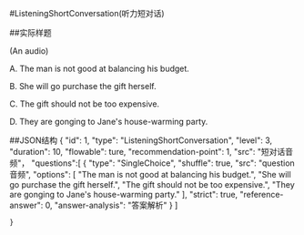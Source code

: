 #ListeningShortConversation(听力短对话)

##实际样题

(An audio) 

A. The man is not good at balancing his budget.

B. She will go purchase the gift herself. 

C. The gift should not be too expensive. 

D. They are gonging to Jane's house-warming party. 

##JSON结构
	{
	    "id": 1,
		"type": "ListeningShortConversation",
		"level": 3,
		"duration": 10,
		"flowable": ture,
		"recommendation-point": 1,
		"src": "短对话音频"，
		"questions":[
			{
				"type": "SingleChoice",
				"shuffle": true,
				"src": "question音频",
				"options": [
		 			"The man is not good at balancing his budget.",
		  			"She will go purchase the gift herself.",
		  			"The gift should not be too expensive.",
		  			"They are gonging to Jane's house-warming party."
		  		],
		  		"strict": true,
				"reference-answer": 0,
				"answer-analysis": "答案解析"
			}
		]

	}